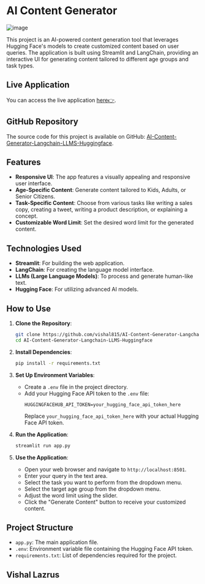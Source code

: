 
# AI Content Generator
![image](https://github.com/user-attachments/assets/f52e0b09-dd0a-4a66-9c5d-e89b8ce4481d)


This project is an AI-powered content generation tool that leverages Hugging Face's models to create customized content based on user queries. The application is built using Streamlit and LangChain, providing an interactive UI for generating content tailored to different age groups and task types.

## Live Application

You can access the live application [here👉](https://huggingface.co/spaces/Visal9252/AI_Content_Generator).

## GitHub Repository

The source code for this project is available on GitHub: [AI-Content-Generator-Langchain-LLMS-Huggingface](https://github.com/vishal815/AI-Content-Generator-Langchain-LLMS-Huggingface).

## Features

- **Responsive UI**: The app features a visually appealing and responsive user interface.
- **Age-Specific Content**: Generate content tailored to Kids, Adults, or Senior Citizens.
- **Task-Specific Content**: Choose from various tasks like writing a sales copy, creating a tweet, writing a product description, or explaining a concept.
- **Customizable Word Limit**: Set the desired word limit for the generated content.

## Technologies Used

- **Streamlit**: For building the web application.
- **LangChain**: For creating the language model interface.
- **LLMs (Large Language Models)**: To process and generate human-like text.
- **Hugging Face**: For utilizing advanced AI models.

## How to Use

1. **Clone the Repository**:
   ```bash
   git clone https://github.com/vishal815/AI-Content-Generator-Langchain-LLMS-Huggingface.git
   cd AI-Content-Generator-Langchain-LLMS-Huggingface
   ```

2. **Install Dependencies**:
   ```bash
   pip install -r requirements.txt
   ```

3. **Set Up Environment Variables**:
   - Create a `.env` file in the project directory.
   - Add your Hugging Face API token to the `.env` file:
     ```
     HUGGINGFACEHUB_API_TOKEN=your_hugging_face_api_token_here
     ```
     Replace `your_hugging_face_api_token_here` with your actual Hugging Face API token.

4. **Run the Application**:
   ```bash
   streamlit run app.py
   ```

5. **Use the Application**:
   - Open your web browser and navigate to `http://localhost:8501`.
   - Enter your query in the text area.
   - Select the task you want to perform from the dropdown menu.
   - Select the target age group from the dropdown menu.
   - Adjust the word limit using the slider.
   - Click the "Generate Content" button to receive your customized content.

## Project Structure

- `app.py`: The main application file.
- `.env`: Environment variable file containing the Hugging Face API token.
- `requirements.txt`: List of dependencies required for the project.

## Vishal Lazrus

